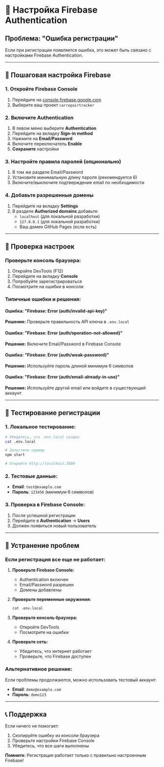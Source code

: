 # 🔐 Настройка Firebase Authentication

## Проблема: "Ошибка регистрации"

Если при регистрации появляется ошибка, это может быть связано с настройками Firebase Authentication.

---

## 🚀 Пошаговая настройка Firebase

### 1. Откройте Firebase Console
1. Перейдите на [console.firebase.google.com](https://console.firebase.google.com/)
2. Выберите ваш проект `carrepairtracker`

### 2. Включите Authentication
1. В левом меню выберите **Authentication**
2. Перейдите на вкладку **Sign-in method**
3. Нажмите на **Email/Password**
4. Включите переключатель **Enable**
5. **Сохраните** настройки

### 3. Настройте правила паролей (опционально)
1. В том же разделе Email/Password
2. Установите минимальную длину пароля (рекомендуется 6)
3. Включите/выключите подтверждение email по необходимости

### 4. Добавьте разрешенные домены
1. Перейдите на вкладку **Settings**
2. В разделе **Authorized domains** добавьте:
   - `localhost` (для локальной разработки)
   - `127.0.0.1` (для локальной разработки)
   - Ваш домен GitHub Pages (если есть)

---

## 🔧 Проверка настроек

### Проверьте консоль браузера:
1. Откройте DevTools (F12)
2. Перейдите на вкладку **Console**
3. Попробуйте зарегистрироваться
4. Посмотрите на ошибки в консоли

### Типичные ошибки и решения:

#### Ошибка: "Firebase: Error (auth/invalid-api-key)"
**Решение:** Проверьте правильность API ключа в `.env.local`

#### Ошибка: "Firebase: Error (auth/operation-not-allowed)"
**Решение:** Включите Email/Password в Firebase Console

#### Ошибка: "Firebase: Error (auth/weak-password)"
**Решение:** Используйте пароль длиной минимум 6 символов

#### Ошибка: "Firebase: Error (auth/email-already-in-use)"
**Решение:** Используйте другой email или войдите в существующий аккаунт

---

## 🧪 Тестирование регистрации

### 1. Локальное тестирование:
```bash
# Убедитесь, что .env.local создан
cat .env.local

# Запустите сервер
npm start

# Откройте http://localhost:3000
```

### 2. Тестовые данные:
- **Email**: `test@example.com`
- **Пароль**: `123456` (минимум 6 символов)

### 3. Проверка в Firebase Console:
1. После успешной регистрации
2. Перейдите в **Authentication** → **Users**
3. Должен появиться новый пользователь

---

## 🚨 Устранение проблем

### Если регистрация все еще не работает:

1. **Проверьте Firebase Console:**
   - Authentication включен
   - Email/Password разрешен
   - Домены добавлены

2. **Проверьте переменные окружения:**
   ```bash
   cat .env.local
   ```

3. **Проверьте консоль браузера:**
   - Откройте DevTools
   - Посмотрите на ошибки

4. **Проверьте сеть:**
   - Убедитесь, что интернет работает
   - Проверьте, что Firebase доступен

### Альтернативное решение:

Если проблемы продолжаются, можно использовать тестовый аккаунт:
- **Email**: `demo@example.com`
- **Пароль**: `demo123`

---

## 📞 Поддержка

Если ничего не помогает:
1. Скопируйте ошибку из консоли браузера
2. Проверьте настройки Firebase Console
3. Убедитесь, что все шаги выполнены

**Помните**: Регистрация работает только с правильно настроенным Firebase! 